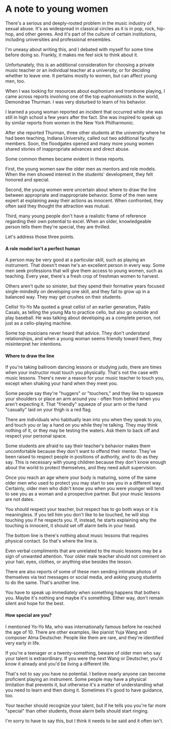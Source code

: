 # A note to young women 

There's a serious and deeply-rooted problem in the music industry of sexual abuse. It's as widespread in classical circles as it is in pop, rock, hip-hop, and other genres. And it's part of the culture of certain institutions, including universities and professional ensembles. 

I'm uneasy about writing this, and I debated with myself for some time before doing so. Frankly, it makes me feel sick to think about it. 

Unfortunately, this is an additional consideration for choosing a private music teacher or an individual teacher at a university, or for deciding whether to leave one. It pertains mostly to women, but can affect young men, too.

When I was looking for resources about euphonium and trombone playing, I came across reports involving one of the top euphoniumists in the world, Demondrae Thurman. I was very disturbed to learn of his behavior. 

I learned a young woman reported an incident that occurred while she was still in high school a few years after the fact. She was inspired to speak up by similar reports from women in the New York Philharmonic. 

After she reported Thurman, three other students at the university where he had been teaching, Indiana University, called out two additional faculty members. Soon, the floodgates opened and many more young women shared stories of inappropriate advances and direct abuse. 

Some common themes became evident in these reports. 

First, the young women saw the older men as mentors and role models. When the men showed interest in the students' development, they felt honored and special. 

Second, the young women were uncertain about where to draw the line between appropriate and inappropriate behavior. Some of the men were expert at explaining away their actions as innocent. When confronted, they often said they thought the attraction was mutual. 

Third, many young people don't have a realistic frame of reference regarding their own potential to excel. When an older, knowledgeable person tells them they're special, they are thrilled.

Let's address those three points.

#### A role model isn't a perfect human

A person may be very good at a particular skill, such as playing an instrument. That doesn't mean he's an excellent person in every way. Some men seek professions that will give them access to young women, such as teaching. Every year, there's a fresh crop of freshman women to harvest.

Others aren't quite so sinister, but they spend their formative years focused single-mindedly on developing one skill, and they fail to grow up in a balanced way. They may get crushes on their students. 

Cellist Yo-Yo Ma quoted a great cellist of an earlier generation, Pablo Casals, as telling the young Ma to practice cello, but also go outside and play baseball. He was talking about developing as a complete person, not just as a cello-playing machine. 

Some top musicians never heard that advice. They don't understand relationships, and when a young woman seems friendly toward them, they misinterpret her intentions. 

#### Where to draw the line 

If you're taking ballroom dancing lessons or studying judo, there are times when your instructor must touch you physically. That's not the case with music lessons. There's never a reason for your music teacher to touch you, except when shaking your hand when they meet you. 

Some people say they're "huggers" or "touchers," and they like to squeeze your shoulders or place an arm around you - often from behind when you aren't expecting it. That "friendly" squeeze of your arm or the hand "casually" laid on your thigh is a red flag. 

There are individuals who habitually lean into you when they speak to you, and touch you or lay a hand on you while they're talking. They may think nothing of it, or they may be testing the waters. Ask them to back off and respect your personal space. 

Some students are afraid to say their teacher's behavior makes them uncomfortable because they don't want to offend their mentor. They've been raised to respect people in positions of authority, and to do as they say. This is necessary with young children because they don't know enough about the world to protect themselves, and they need adult supervision. 

Once you reach an age where your body is maturing, some of the same older men who used to protect you may start to see you in a different way. Certainly, older men who didn't know you when you were younger will tend to see you as a woman and a prospective partner. But your music lessons are not dates. 

You should respect your teacher, but respect has to go both ways or it is meaningless. If you tell him you don't like to be touched, he will stop touching you if he respects you. If, instead, he starts explaining why the touching is innocent, it should set off alarm bells in your head. 

The bottom line is there's nothing about music lessons that requires physical contact. So that's where the line is.

Even verbal compliments that are unrelated to the music lessons may be a sign of unwanted attention. Your older male teacher should not comment on your hair, eyes, clothes, or anything else besides the lesson. 

There are also reports of some of these men sending intimate photos of themselves via text messages or social media, and asking young students to do the same. That's another line. 

You have to speak up immediately when something happens that bothers you. Maybe it's nothing and maybe it's something. Either way, don't remain silent and hope for the best.

#### How special are you? 

I mentioned Yo-Yo Ma, who was internationally famous before he reached the age of 10. There are other examples, like pianist Yuja Wang and composer Alma Deutscher. People like them are rare, and they're identified very early in life. 

If you're a teenager or a twenty-something, beware of older men who say your talent is extraordinary. If you were the next Wang or Deutscher, you'd know it already and you'd be living a different life. 

That's not to say you have no potential. I believe nearly anyone can become proficient playing an instrument. Some people may have a physical limitation that prevents it, but otherwise it's a matter of understanding what you need to learn and then doing it. Sometimes it's good to have guidance, too. 

Your teacher should recognize your talent, but if he tells you you're far more "special" than other students, those alarm bells should start ringing. 

I'm sorry to have to say this, but I think it needs to be said and it often isn't. 